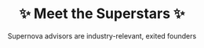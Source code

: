 ---
enable: true
title: "✨ Meet the Superstars ✨"
subtitle: "Supernova advisors are  industry-relevant, exited founders"

quote: "We orbit around your needs as all-star advisory teams."

group_list:
- name: "AI"
  icon: "/images/superstars/icons/ai.svg"
  icon_light: "/images/superstars/icons/ai-light.svg"

- name: "Community"
  icon: "/images/superstars/icons/community.svg"
  icon_light: "/images/superstars/icons/community-light.svg"

- name: "Finance"
  icon: "/images/superstars/icons/finance.svg"
  icon_light: "/images/superstars/icons/finance-light.svg"

- name: "Funding"
  icon: "/images/superstars/icons/funding.svg"
  icon_light: "/images/superstars/icons/funding-light.svg"

- name: "Human Resources"
  icon: "/images/superstars/icons/human-resources.svg"
  icon_light: "/images/superstars/icons/human-resources-light.svg"

- name: "Legal"
  icon: "/images/superstars/icons/legal.svg"
  icon_light: "/images/superstars/icons/legal-light.svg"

- name: "M&A"
  icon: "/images/superstars/icons/m-and-a.svg"
  icon_light: "/images/superstars/icons/m-and-a-light.svg"

- name: "Leadership"
  icon: "/images/superstars/icons/leadership.svg"
  icon_light: "/images/superstars/icons/leadership-light.svg"

- name: "Operations"
  icon: "/images/superstars/icons/operations.svg"
  icon_light: "/images/superstars/icons/operations-light.svg"

- name: "Partnerships"
  icon: "/images/superstars/icons/partnerships.svg"
  icon_light: "/images/superstars/icons/partnerships-light.svg"

- name: "Product"
  icon: "/images/superstars/icons/product.svg"
  icon_light: "/images/superstars/icons/product-light.svg"

- name: "Sales & Marketing"
  icon: "/images/superstars/icons/sales-marketing.svg"
  icon_light: "/images/superstars/icons/sales-marketing-light.svg"

- name: "Services"
  icon: "/images/superstars/icons/services.svg"
  icon_light: "/images/superstars/icons/services-light.svg"

- name: "Social"
  icon: "/images/superstars/icons/social.svg"
  icon_light: "/images/superstars/icons/social-light.svg"

- name: "Strategy"
  icon: "/images/superstars/icons/strategy.svg"
  icon_light: "/images/superstars/icons/strategy-light.svg"

- name: "Sustainability"
  icon: "/images/superstars/icons/sustainability.svg"
  icon_light: "/images/superstars/icons/sustainability-light.svg"

- name: "Talent"
  icon: "/images/superstars/icons/talent.svg"
  icon_light: "/images/superstars/icons/talent-light.svg"

- name: "Technology"
  icon: "/images/superstars/icons/technology.svg"
  icon_light: "/images/superstars/icons/technology-light.svg"


team:
- name: Barry Stamos
  linkedin: https://linkedin.com/in/bstamos/
  image: /images/superstars/team-thumb-1.png
  department: AI
  superpeer_username: stamos
  designations:
  - Co-founder at Supernova
  - Co-founder at 1heart
  - 3x Exited Founder

- name: Christopher Staley
  linkedin: https://linkedin.com/in/christopherbstaley/
  image: /images/superstars/team-thumb-2.png
  department: Community
  superpeer_username: ''
  designations:
  - Co-founder at Supernova
  - Founding Partner at Opopop
  - Head of Investments at Rokk3r Fuel

- name: JT Marino
  linkedin: https://linkedin.com/in/johnthomasmarino/
  image: /images/superstars/team-thumb-14.png
  department: Finance
  superpeer_username: ''
  designations:
  - 'Chief Disruption Officer at Serta Simmons'
  - Co-founder at TN.com (Merged with Serta Simmons)
  - EO and YPO

- name: Gary Moon
  linkedin: https://linkedin.com/in/garymoon/
  image: /images/superstars/team-thumb-9.png
  department: Ai
  superpeer_username: ''
  designations:
  - Managing Partner of Nfluence Partners
  - MD at Headwaters MB
  - Founder & CEO of Luna (Sold)

- name: Ben Lamm
  linkedin: https://linkedin.com/in/benlamm/
  image: /images/superstars/team-thumb-3.png
  department: Community
  superpeer_username: ''
  designations:
  - Founder & CEO at Colossal
  - Founder & CEO at Hypergiant
  - 5x Exited Founder

- name: Keith Ferrazzi
  linkedin: https://linkedin.com/in/keithferrazzi/
  image: /images/superstars/team-thumb-5.png
  department: Finance
  superpeer_username: ''
  designations:
  - Founder of Ferrazzi Greenlight
  - CMO at Starwood & Deloitte
  - 'Worlds’ #1 Executive Team Coach'

- name: Ryan Hoover
  linkedin: https://linkedin.com/in/ryanrhoover/
  image: /images/superstars/team-thumb-8.png
  department: PRODUCT
  superpeer_username: ''
  designations:
  - Founder& Investor of Weekend Fund
  - Founder of Product Hunt (Sold to Angel List)
  - EIR at TradeCraft

- name: Brandon Evans
  linkedin: https://linkedin.com/in/brandonevans/
  image: /images/superstars/team-thumb-4.png
  department: CULTURE
  superpeer_username: ''
  designations:
  - Co-founder & CEO at 1heart
  - Founder & CEO at Crowdtap (Now Suzy.com; Series D)
  - MP at iMRY (Sold to LBi/Publicis)

- name: Peter Yared
  linkedin: https://www.linkedin.com/in/peteryared/
  image: /images/superstars/peteryared.png
  department: SOFTWARE
  superpeer_username: ''
  designations:
  - CEO & Founder at InCountry
  - CTO at CBS Interactive
  - 6x Exited Founder

- name: Jason DeLand
  linkedin: https://linkedin.com/in/deland/
  image: /images/superstars/team-thumb-13.png
  department: BRAND
  superpeer_username: ''
  designations:
  - Founding Partner at Anomaly
  - Co-Founder & Chairman at Dosist
  - Chairman at Apollo Program

- name: Peter Bordes
  linkedin: https://www.linkedin.com/in/peterbordes/
  image: /images/superstars/peterbordes.png
  department: SCALE
  superpeer_username: ''
  designations:
  - Founder at Trajectory Capital
  - CEO at Kubient (IPO/NASDAQ:KBNT)
  - CEO & Founder at MediaTrust

- name: Tim Chang
  linkedin: https://www.linkedin.com/company/grove-collaborative/about/
  image: /images/superstars/timchang.png
  department: FUNDING
  superpeer_username: ''
  designations:
  - Partner at Mayfield Fund
  - Partner at Norwest Venture Partners
  - Board Member at Grove

- name: Peter Kellner
  linkedin: https://www.linkedin.com/in/peter-kellner-05677/
  image: /images/superstars/peterkellner.png
  department: SYSTEMS
  superpeer_username: ''
  designations:
  - Founder at Richmond Global
  - Co-founder at Endeavor (2,300+ founders globally)

- name: Roy Chung
  linkedin: https://linkedin.com/in/royychung/
  image: /images/superstars/team-thumb-10.png
  department: SALES
  superpeer_username: ''
  designations:
  - Founder at Apollo (Series C)
  - Venture Partner at Joyfund
  - S14’, W16’ at Y-Combinator

- name: Jason Tan
  linkedin: https://linkedin.com/in/jas0ntan/
  image: /images/superstars/team-thumb-7.png
  department: TECH
  superpeer_username: ''
  designations:
  - Co-Founder at Sift (Series E)
  - CTO at BuzzLabs (Sold to IAC)
  - Y Combinator & Leaders in Tech

- name: Luiz Barros
  linkedin: https://www.linkedin.com/in/luizfelipe/
  image: /images/superstars/luizbarros-k.png
  department: MEDIA
  superpeer_username: ''
  designations:
  - Global Marketing VP at AB InBev (#8 largest media buyer)
  - Co-founder @Digital Stars (Sold)
  - 40 Under 40 (Ad Age)

- name: Jonathan Shambroom
  linkedin: https://linkedin.com/in/shambroom/
  image: /images/superstars/team-thumb-17.png
  department: OPS
  superpeer_username: ''
  designations:
  - Co-founder & CEO at CreatorPlus
  - Venture Partner at Launch Capital
  - CPO/COO with 8 exits

- name: Tuck Stibich PhD
  linkedin: https://linkedin.com/in/stibich/
  image: /images/superstars/team-thumb-25.png
  department: SCIENCE
  superpeer_username: ''
  designations:
  - Founder & CSO of Xenex Healthcare Services
  - Fellow at IDSA & Royal Society of Medicine
  - Scientist at MD Anderson Cancer Center

- name: Will Weinraub
  linkedin: https://www.linkedin.com/in/willweinraub/
  image: /images/superstars/willweinraub.png
  department: WEB3
  superpeer_username: ''
  designations:
  - Co-founder at OnChain Studios
  - CEO at Local Leaders Collective
  - Co-founder of LiveNinja (Sold)

- name: Lindsay Nahmiache
  linkedin: https://linkedin.com/in/lindsaynahmiache/
  image: /images/superstars/team-thumb-15.png
  department: PR
  superpeer_username: ''
  designations:
  - CMO at SongTradr
  - Founder & CEO at Jive (Sold)
  - Founder of Projecting Change Film Festival

- name: Leo Rastogi, PhD
  linkedin: https://linkedin.com/in/lrastogi/
  image: /images/superstars/team-thumb-22.png
  department: WELL-BEING
  superpeer_username: ''
  designations:
  - Founder & CEO of Minerva Health Ventures
  - CEO, DTES of Happiest Minds
  - 3x Exited Founder

- name: Gerard Adams
  linkedin: https://linkedin.com/in/ga-gerardadams/
  image: /images/superstars/team-thumb-21.png
  department: SOCIAL
  superpeer_username: ''
  designations:
  - Founder of Leaders Create Leaders
  - Co-founder of Elite Daily (Sold)
  - Founder of Fownders

- name: Tiffany Liu
  linkedin: https://linkedin.com/in/tiffanywliu/
  image: /images/superstars/team-thumb-26.png
  department: SOCIAL IMPACT
  superpeer_username: ''
  designations:
  - Founder at Soul Seated Journey
  - GM & VP at Legal Zoom
  - Co-founder at Logrado (Sold)

- name: Krishan Arora
  linkedin: https://linkedin.com/in/krishan-arora/
  image: /images/superstars/team-thumb-20.png
  department: CROWDFUNDING
  superpeer_username: ''
  designations:
  - 'Founder & CEO at AP (Sold) '
  - LP at Flight Ventures
  - Forbes Agency Council

- name: Frank Fawzi
  linkedin: https://www.linkedin.com/in/frankfawzi/
  image: /images/superstars/frankfawzi-k.png
  department: SAAS
  superpeer_username: ''
  designations:
  - Founder & CEO at Intelepeer (Series B)
  - CTO at ADC Telecom
  - Founder of CommTech (Sold)

- name: J Patrick Bewley
  linkedin: https://linkedin.com/in/jpatrickbewley/
  image: /images/superstars/team-thumb-18.png
  department: ANALYTICS
  superpeer_username: ''
  designations:
  - Founder & CEO at Evo
  - CEO at Bridgevine
  - Head of Consulting at Acxiom (Sold)

- name: Felix van der Sand
  linkedin: https://www.linkedin.com/in/felix-van-de-sand-36885b4/
  image: /images/superstars/felixvandersand.png
  department: AGENCY
  superpeer_username: ''
  designations:
  - Co-founder at COBE (Sold)
  - Co-Founder at Kickbase
  - Member of EO

- name: Nick Murray
  linkedin: https://www.linkedin.com/in/nick-murray-bb67792b/
  image: /images/superstars/nickmurray-1.png
  department: MOBILE
  superpeer_username: ''
  designations:
  - Co-founder at Wake Network
  - 'CEO at AdvancedCare '
  - Founder at MobSafety/Reliq Health (IPO)

- name: Chanddeep Madaan
  linkedin: https://linkedin.com/in/cmadaan/
  image: /images/superstars/team-thumb-27.png
  department: FINANCE
  superpeer_username: ''
  designations:
  - Founder & CEO at Aya Mastercard
  - CFO at Karmic Labs (Sold)
  - Price Waterhouse Coopers Alumnus

- name: Brian Beard
  linkedin: https://linkedin.com/in/brian-beard-91a63a181/
  image: /images/superstars/team-thumb-16.png
  department: LEGAL
  superpeer_username: ''
  designations:
  - Co-founder & Chief Legal at Colossal
  - MP at Wilson Sonsini Goodrich & Rosati
  - MP at Gunderson Dettmer

- name: Terry Kim
  linkedin: https://www.linkedin.com/in/projectkim/
  image: /images/superstars/terrykim.png
  department: BIZ DEV
  superpeer_username: ''
  designations:
  - Founder & CEO at NextGenT
  - Founder & CEO at CheckAction
  - Mentor at Altrium & YC Alumni

---